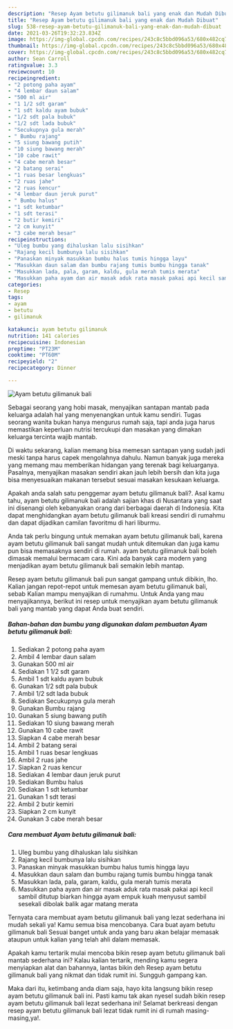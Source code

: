```yaml
---
description: "Resep Ayam betutu gilimanuk bali yang enak dan Mudah Dibuat"
title: "Resep Ayam betutu gilimanuk bali yang enak dan Mudah Dibuat"
slug: 538-resep-ayam-betutu-gilimanuk-bali-yang-enak-dan-mudah-dibuat
date: 2021-03-26T19:32:23.834Z
image: https://img-global.cpcdn.com/recipes/243c8c5bbd096a53/680x482cq70/ayam-betutu-gilimanuk-bali-foto-resep-utama.jpg
thumbnail: https://img-global.cpcdn.com/recipes/243c8c5bbd096a53/680x482cq70/ayam-betutu-gilimanuk-bali-foto-resep-utama.jpg
cover: https://img-global.cpcdn.com/recipes/243c8c5bbd096a53/680x482cq70/ayam-betutu-gilimanuk-bali-foto-resep-utama.jpg
author: Sean Carroll
ratingvalue: 3.3
reviewcount: 10
recipeingredient:
- "2 potong paha ayam"
- "4 lembar daun salam"
- "500 ml air"
- "1 1/2 sdt garam"
- "1 sdt kaldu ayam bubuk"
- "1/2 sdt pala bubuk"
- "1/2 sdt lada bubuk"
- "Secukupnya gula merah"
- " Bumbu rajang"
- "5 siung bawang putih"
- "10 siung bawang merah"
- "10 cabe rawit"
- "4 cabe merah besar"
- "2 batang serai"
- "1 ruas besar lengkuas"
- "2 ruas jahe"
- "2 ruas kencur"
- "4 lembar daun jeruk purut"
- " Bumbu halus"
- "1 sdt ketumbar"
- "1 sdt terasi"
- "2 butir kemiri"
- "2 cm kunyit"
- "3 cabe merah besar"
recipeinstructions:
- "Uleg bumbu yang dihaluskan lalu sisihkan"
- "Rajang kecil bumbunya lalu sisihkan"
- "Panaskan minyak masukkan bumbu halus tumis hingga layu"
- "Masukkan daun salam dan bumbu rajang tumis bumbu hingga tanak"
- "Masukkan lada, pala, garam, kaldu, gula merah tumis merata"
- "Masukkan paha ayam dan air masak aduk rata masak pakai api kecil sambil ditutup biarkan hingga ayam empuk kuah menyusut sambil sesekali dibolak balik agar matang merata"
categories:
- Resep
tags:
- ayam
- betutu
- gilimanuk

katakunci: ayam betutu gilimanuk 
nutrition: 141 calories
recipecuisine: Indonesian
preptime: "PT23M"
cooktime: "PT60M"
recipeyield: "2"
recipecategory: Dinner

---
```



![Ayam betutu gilimanuk bali](https://img-global.cpcdn.com/recipes/243c8c5bbd096a53/680x482cq70/ayam-betutu-gilimanuk-bali-foto-resep-utama.jpg)

Sebagai seorang yang hobi masak, menyajikan santapan mantab pada keluarga adalah hal yang menyenangkan untuk kamu sendiri. Tugas seorang  wanita bukan hanya mengurus rumah saja, tapi anda juga harus memastikan keperluan nutrisi tercukupi dan masakan yang dimakan keluarga tercinta wajib mantab.

Di waktu  sekarang, kalian memang bisa memesan santapan yang sudah jadi meski tanpa harus capek mengolahnya dahulu. Namun banyak juga mereka yang memang mau memberikan hidangan yang terenak bagi keluarganya. Pasalnya, menyajikan masakan sendiri akan jauh lebih bersih dan kita juga bisa menyesuaikan makanan tersebut sesuai masakan kesukaan keluarga. 



Apakah anda salah satu penggemar ayam betutu gilimanuk bali?. Asal kamu tahu, ayam betutu gilimanuk bali adalah sajian khas di Nusantara yang saat ini disenangi oleh kebanyakan orang dari berbagai daerah di Indonesia. Kita dapat menghidangkan ayam betutu gilimanuk bali kreasi sendiri di rumahmu dan dapat dijadikan camilan favoritmu di hari liburmu.

Anda tak perlu bingung untuk memakan ayam betutu gilimanuk bali, karena ayam betutu gilimanuk bali sangat mudah untuk ditemukan dan juga kamu pun bisa memasaknya sendiri di rumah. ayam betutu gilimanuk bali boleh dimasak memalui bermacam cara. Kini ada banyak cara modern yang menjadikan ayam betutu gilimanuk bali semakin lebih mantap.

Resep ayam betutu gilimanuk bali pun sangat gampang untuk dibikin, lho. Kalian jangan repot-repot untuk memesan ayam betutu gilimanuk bali, sebab Kalian mampu menyajikan di rumahmu. Untuk Anda yang mau menyajikannya, berikut ini resep untuk menyajikan ayam betutu gilimanuk bali yang mantab yang dapat Anda buat sendiri.

<!--inarticleads1-->

##### Bahan-bahan dan bumbu yang digunakan dalam pembuatan Ayam betutu gilimanuk bali:

1. Sediakan 2 potong paha ayam
1. Ambil 4 lembar daun salam
1. Gunakan 500 ml air
1. Sediakan 1 1/2 sdt garam
1. Ambil 1 sdt kaldu ayam bubuk
1. Gunakan 1/2 sdt pala bubuk
1. Ambil 1/2 sdt lada bubuk
1. Sediakan Secukupnya gula merah
1. Gunakan  Bumbu rajang
1. Gunakan 5 siung bawang putih
1. Sediakan 10 siung bawang merah
1. Gunakan 10 cabe rawit
1. Siapkan 4 cabe merah besar
1. Ambil 2 batang serai
1. Ambil 1 ruas besar lengkuas
1. Ambil 2 ruas jahe
1. Siapkan 2 ruas kencur
1. Sediakan 4 lembar daun jeruk purut
1. Sediakan  Bumbu halus
1. Sediakan 1 sdt ketumbar
1. Gunakan 1 sdt terasi
1. Ambil 2 butir kemiri
1. Siapkan 2 cm kunyit
1. Gunakan 3 cabe merah besar




<!--inarticleads2-->

##### Cara membuat Ayam betutu gilimanuk bali:

1. Uleg bumbu yang dihaluskan lalu sisihkan
1. Rajang kecil bumbunya lalu sisihkan
1. Panaskan minyak masukkan bumbu halus tumis hingga layu
1. Masukkan daun salam dan bumbu rajang tumis bumbu hingga tanak
1. Masukkan lada, pala, garam, kaldu, gula merah tumis merata
1. Masukkan paha ayam dan air masak aduk rata masak pakai api kecil sambil ditutup biarkan hingga ayam empuk kuah menyusut sambil sesekali dibolak balik agar matang merata




Ternyata cara membuat ayam betutu gilimanuk bali yang lezat sederhana ini mudah sekali ya! Kamu semua bisa mencobanya. Cara buat ayam betutu gilimanuk bali Sesuai banget untuk anda yang baru akan belajar memasak ataupun untuk kalian yang telah ahli dalam memasak.

Apakah kamu tertarik mulai mencoba bikin resep ayam betutu gilimanuk bali mantab sederhana ini? Kalau kalian tertarik, mending kamu segera menyiapkan alat dan bahannya, lantas bikin deh Resep ayam betutu gilimanuk bali yang nikmat dan tidak rumit ini. Sungguh gampang kan. 

Maka dari itu, ketimbang anda diam saja, hayo kita langsung bikin resep ayam betutu gilimanuk bali ini. Pasti kamu tak akan nyesel sudah bikin resep ayam betutu gilimanuk bali lezat sederhana ini! Selamat berkreasi dengan resep ayam betutu gilimanuk bali lezat tidak rumit ini di rumah masing-masing,ya!.

